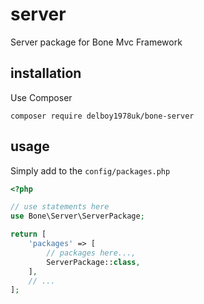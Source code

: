 # server
Server package for Bone Mvc Framework
## installation
Use Composer
```
composer require delboy1978uk/bone-server
```
## usage
Simply add to the `config/packages.php`
```php
<?php

// use statements here
use Bone\Server\ServerPackage;

return [
    'packages' => [
        // packages here...,
        ServerPackage::class,
    ],
    // ...
];
```
